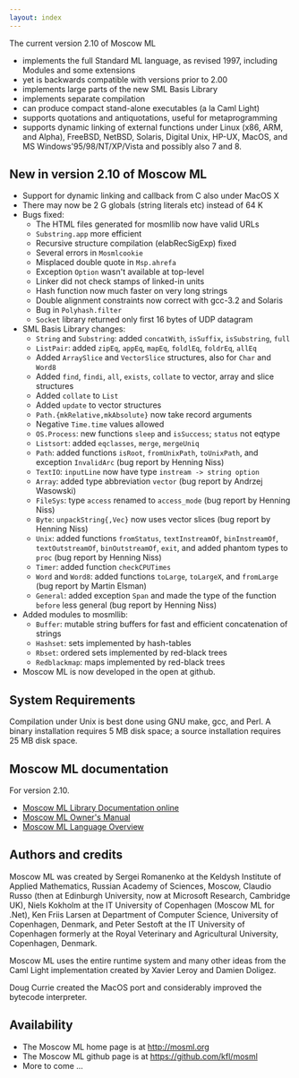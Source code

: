 ```yaml
---
layout: index
---
```


The current version 2.10 of Moscow ML

  * implements the full Standard ML language, as revised 1997, 
    including Modules and some extensions
  * yet is backwards compatible with versions prior to 2.00
  * implements large parts of the new SML Basis Library
  * implements separate compilation 
  * can produce compact stand-alone executables (a la Caml Light)
  * supports quotations and antiquotations, useful for metaprogramming
  * supports dynamic linking of external functions under Linux (x86, ARM,
    and Alpha), FreeBSD, NetBSD, Solaris, Digital Unix, HP-UX,
    MacOS, and MS Windows'95/98/NT/XP/Vista and possibly also 7 and 8. 

## New in version 2.10 of Moscow ML

  * Support for dynamic linking and callback from C also under MacOS X
  * There may now be 2 G globals (string literals etc) instead of 64 K
  * Bugs fixed:
    * The HTML files generated for mosmllib now have valid URLs
    * `Substring.app` more efficient
    * Recursive structure compilation (elabRecSigExp) fixed
    * Several errors in `Mosmlcookie`
    * Misplaced double quote in `Msp.ahrefa` 
    * Exception `Option` wasn't available at top-level
    * Linker did not check stamps of linked-in units
    * Hash function now much faster on very long strings
    * Double alignment constraints now correct with gcc-3.2 and Solaris
    * Bug in `Polyhash.filter`
    * `Socket` library returned only first 16 bytes of UDP datagram
  * SML Basis Library changes:
    * `String` and `Substring`: added `concatWith`, `isSuffix`, `isSubstring`, `full`
    * `ListPair`: added `zipEq`, `appEq`, `mapEq`, `foldlEq`, `foldrEq`, `allEq`
    * Added `ArraySlice` and `VectorSlice` structures, also for `Char` and `Word8`
    * Added `find`, `findi`, `all`, `exists`, `collate` to vector, array and 
      slice structures
    * Added `collate` to `List`
    * Added `update` to vector structures
    * `Path.{mkRelative,mkAbsolute}` now take record arguments
    * Negative `Time.time` values allowed
    * `OS.Process`: new functions `sleep` and `isSuccess`; `status` not eqtype
    * `Listsort`: added `eqclasses`, `merge`, `mergeUniq`
    * `Path`: added functions `isRoot`, `fromUnixPath`, `toUnixPath`, and
      exception `InvalidArc` (bug report by Henning Niss)
    * `TextIO`: `inputLine` now have type `instream -> string option`
    * `Array`: added type abbreviation `vector` (bug report by Andrzej
      Wasowski)
    * `FileSys`: type `access` renamed to `access_mode` (bug report by
      Henning Niss)
    * `Byte`: `unpackString{,Vec}` now uses vector slices (bug report by
      Henning Niss)
    * `Unix`: added functions `fromStatus`, `textInstreamOf`, `binInstreamOf`,
      `textOutstreamOf`, `binOutstreamOf`, `exit`, and added phantom types
      to `proc` (bug report by Henning Niss)
    * `Timer`: added function `checkCPUTimes`
    * `Word` and `Word8`: added functions `toLarge`, `toLargeX`, and `fromLarge`
      (bug report by Martin Elsman)
    * `General`: added exception `Span` and made the type of the function
      `before` less general (bug report by Henning Niss)
  * Added modules to mosmllib:
    * `Buffer`: mutable string buffers for fast and efficient
      concatenation of strings
    * `Hashset`: sets implemented by hash-tables
    * `Rbset`: ordered sets implemented by red-black trees
    * `Redblackmap`: maps implemented by red-black trees
  * Moscow ML is now developed in the open at github.


## System Requirements

Compilation under Unix is best done using GNU make, gcc, and Perl.  A
binary installation requires 5 MB disk space; a source installation
requires 25 MB disk space.

## Moscow ML documentation

For version 2.10.

  * [Moscow ML Library Documentation online](mosmllib)
  * [Moscow ML Owner's Manual](manual.pdf)
  * [Moscow ML Language Overview](mosmlref.pdf)


## Authors and credits

Moscow ML was created by Sergei Romanenko at the Keldysh Institute of Applied Mathematics, Russian Academy of Sciences, Moscow, Claudio Russo (then at Edinburgh University, now at Microsoft Research, Cambridge UK), Niels Kokholm at the IT University of Copenhagen (Moscow ML for .Net), Ken Friis Larsen at Department of Computer Science, University of Copenhagen, Denmark, and Peter Sestoft at the IT University of Copenhagen formerly at the Royal Veterinary and Agricultural University, Copenhagen, Denmark.

Moscow ML uses the entire runtime system and many other ideas from the Caml Light implementation created by Xavier Leroy and Damien Doligez.

Doug Currie created the MacOS port and considerably improved the bytecode interpreter.

## Availability


  * The Moscow ML home page is at <http://mosml.org>
  * The Moscow ML github page is at <https://github.com/kfl/mosml>
  * More to come ...
